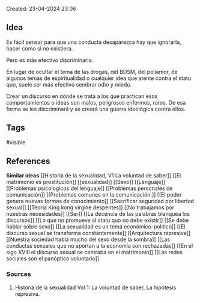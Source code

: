Created: 23-04-2024 23:06

## <span class="pink"> **Idea** </span>
Es fácil pensar para que una conducta desaparezca hay que ignorarla, hacer como si no existiera.

Pero es más efectivo discriminarla.

En lugar de ocultar el tema de las drogas, del BDSM, del poliamor, de algunos temas de espiritualidad o cualquier idea que atente contra el statu quo, suele ser más efectivo sembrar odio y miedo.

Crear un discurso en dónde se trata a los que practican esos comportamientos o ideas son malos, peligrosos enfermos, raros. De esa forma se les discriminará y se creará una guerra ideológica contra ellos.
## <span class="orange"> **Tags**</span>
<span class="tag"> #visible</span> 

## <span class="green"> **References**</span>
<span class="blue"> **Similar ideas** </span>
[[Historia de la sexualidad, V1 La voluntad de saber]]
[[El matrimonio es prostitución]]
[[sexualidad]]
[[Sexo]]
[[Lenguaje]]
[[Problemas psicologicos del lenguaje]]
[[Problemas personales de comunicación]]
[[Problemas comunes en la comunicación.]]
[[El poder genera nuevas formas de conocimiento]]
[[Sacrificar seguridad por libertad sexual]]
[[Teoria King kong virgine despentes]]
[[No trabajamos por nuestras necesidades]]
[[Ser]]
[[La decencia de las palabras blanquea los discursos]]
[[Lo que no promueve al statu quo no debe existir]]
[[Se debe hablar sobre sexo]]
[[La sexualidad es un tema económico-politico]]
[[El discurso sexual se transforma constantemente]]
[[Arquitectura represiva]]
[[Nuestra sociedad habla mucho del sexo desde la sombra]]
[[Las conductas sexuales que no aportan a la economía son rechazadas]]
[[En el sigo XVIII el discurso sexual se centraba en el matrimonio]]
[[Las redes sociales son el panóptico voluntario]]
### <span class="purple"> **Sources**</span>
1. Historia de la sexualidad Vol 1: La voluntad de saber, La hipótesis represiva.